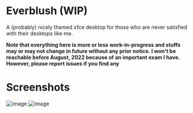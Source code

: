 # Everblush (WIP)
A (probably) nicely themed xfce desktop for those who are never satisfied with their desktops like me.

**Note that everything here is more or less work-in-progress and stuffs may or may not change in future without any prior notice. I won't be reachable before August, 2022 because of an important exam I have. However, please report issues if you find any**

# Screenshots
![image](https://user-images.githubusercontent.com/86041547/167148977-511da064-79f9-4c26-82af-37f047410832.png)
![image](https://user-images.githubusercontent.com/86041547/167149419-8b93e303-9a2c-4c51-a5dd-c8ac7ea9d077.png)

